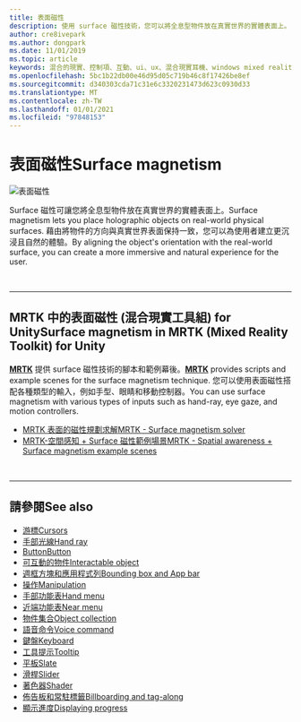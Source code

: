 ```yaml
---
title: 表面磁性
description: 使用 surface 磁性技術，您可以將全息型物件放在真實世界的實體表面上。
author: cre8ivepark
ms.author: dongpark
ms.date: 11/01/2019
ms.topic: article
keywords: 混合的現實、控制項、互動、ui、ux、混合現實耳機、windows mixed reality 耳機、虛擬實境耳機、HoloLens、MRTK、混合現實工具組、表面磁性
ms.openlocfilehash: 5bc1b22db00e46d95d05c719b46c8f17426be8ef
ms.sourcegitcommit: d340303cda71c31e6c3320231473d623c0930d33
ms.translationtype: MT
ms.contentlocale: zh-TW
ms.lasthandoff: 01/01/2021
ms.locfileid: "97848153"
---
```

# <a name="surface-magnetism"></a><span data-ttu-id="3830b-104">表面磁性</span><span class="sxs-lookup"><span data-stu-id="3830b-104">Surface magnetism</span></span>

![表面磁性](images/MRTK_SurfaceMagnetism.gif)

<span data-ttu-id="3830b-106">Surface 磁性可讓您將全息型物件放在真實世界的實體表面上。</span><span class="sxs-lookup"><span data-stu-id="3830b-106">Surface magnetism lets you place holographic objects on real-world physical surfaces.</span></span> <span data-ttu-id="3830b-107">藉由將物件的方向與真實世界表面保持一致，您可以為使用者建立更沉浸且自然的體驗。</span><span class="sxs-lookup"><span data-stu-id="3830b-107">By aligning the object's orientation with the real-world surface, you can create a more immersive and natural experience for the user.</span></span>

<br>

---

## <a name="surface-magnetism-in-mrtk-mixed-reality-toolkit-for-unity"></a><span data-ttu-id="3830b-108">MRTK 中的表面磁性 (混合現實工具組) for Unity</span><span class="sxs-lookup"><span data-stu-id="3830b-108">Surface magnetism in MRTK (Mixed Reality Toolkit) for Unity</span></span>

<span data-ttu-id="3830b-109">**[MRTK](https://github.com/Microsoft/MixedRealityToolkit-Unity)** 提供 surface 磁性技術的腳本和範例幕後。</span><span class="sxs-lookup"><span data-stu-id="3830b-109">**[MRTK](https://github.com/Microsoft/MixedRealityToolkit-Unity)** provides scripts and example scenes for the surface magnetism technique.</span></span> <span data-ttu-id="3830b-110">您可以使用表面磁性搭配各種類型的輸入，例如手型、眼睛和移動控制器。</span><span class="sxs-lookup"><span data-stu-id="3830b-110">You can use surface magnetism with various types of inputs such as hand-ray, eye gaze, and motion controllers.</span></span>

* [<span data-ttu-id="3830b-111">MRTK 表面的磁性規劃求解</span><span class="sxs-lookup"><span data-stu-id="3830b-111">MRTK - Surface magnetism solver</span></span>](https://microsoft.github.io/MixedRealityToolkit-Unity/Documentation/README_Solver.html#surfacemagnetism)
* [<span data-ttu-id="3830b-112">MRTK-空間感知 + Surface 磁性範例場景</span><span class="sxs-lookup"><span data-stu-id="3830b-112">MRTK - Spatial awareness + Surface magnetism example scenes</span></span>](https://github.com/microsoft/MixedRealityToolkit-Unity/blob/mrtk_development/Assets/MRTK/Examples/Demos/Solvers/Scenes/SurfaceMagnetismSpatialAwarenessExample.unity)

<br>

---

## <a name="see-also"></a><span data-ttu-id="3830b-113">請參閱</span><span class="sxs-lookup"><span data-stu-id="3830b-113">See also</span></span>

* [<span data-ttu-id="3830b-114">游標</span><span class="sxs-lookup"><span data-stu-id="3830b-114">Cursors</span></span>](cursors.md)
* [<span data-ttu-id="3830b-115">手部光線</span><span class="sxs-lookup"><span data-stu-id="3830b-115">Hand ray</span></span>](point-and-commit.md)
* [<span data-ttu-id="3830b-116">Button</span><span class="sxs-lookup"><span data-stu-id="3830b-116">Button</span></span>](button.md)
* [<span data-ttu-id="3830b-117">可互動的物件</span><span class="sxs-lookup"><span data-stu-id="3830b-117">Interactable object</span></span>](interactable-object.md)
* [<span data-ttu-id="3830b-118">週框方塊和應用程式列</span><span class="sxs-lookup"><span data-stu-id="3830b-118">Bounding box and App bar</span></span>](app-bar-and-bounding-box.md)
* [<span data-ttu-id="3830b-119">操作</span><span class="sxs-lookup"><span data-stu-id="3830b-119">Manipulation</span></span>](direct-manipulation.md)
* [<span data-ttu-id="3830b-120">手部功能表</span><span class="sxs-lookup"><span data-stu-id="3830b-120">Hand menu</span></span>](hand-menu.md)
* [<span data-ttu-id="3830b-121">近端功能表</span><span class="sxs-lookup"><span data-stu-id="3830b-121">Near menu</span></span>](near-menu.md)
* [<span data-ttu-id="3830b-122">物件集合</span><span class="sxs-lookup"><span data-stu-id="3830b-122">Object collection</span></span>](object-collection.md)
* [<span data-ttu-id="3830b-123">語音命令</span><span class="sxs-lookup"><span data-stu-id="3830b-123">Voice command</span></span>](voice-input.md)
* [<span data-ttu-id="3830b-124">鍵盤</span><span class="sxs-lookup"><span data-stu-id="3830b-124">Keyboard</span></span>](keyboard.md)
* [<span data-ttu-id="3830b-125">工具提示</span><span class="sxs-lookup"><span data-stu-id="3830b-125">Tooltip</span></span>](tooltip.md)
* [<span data-ttu-id="3830b-126">平板</span><span class="sxs-lookup"><span data-stu-id="3830b-126">Slate</span></span>](slate.md)
* [<span data-ttu-id="3830b-127">滑桿</span><span class="sxs-lookup"><span data-stu-id="3830b-127">Slider</span></span>](slider.md)
* [<span data-ttu-id="3830b-128">著色器</span><span class="sxs-lookup"><span data-stu-id="3830b-128">Shader</span></span>](shader.md)
* [<span data-ttu-id="3830b-129">佈告板和常駐標籤</span><span class="sxs-lookup"><span data-stu-id="3830b-129">Billboarding and tag-along</span></span>](billboarding-and-tag-along.md)
* [<span data-ttu-id="3830b-130">顯示進度</span><span class="sxs-lookup"><span data-stu-id="3830b-130">Displaying progress</span></span>](progress.md)
